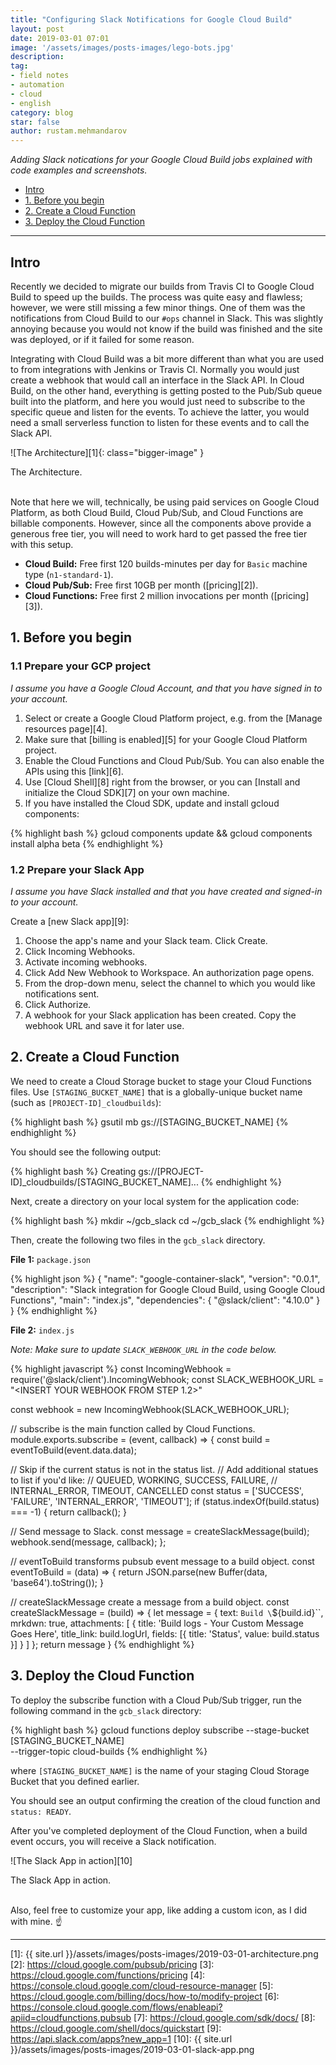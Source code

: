 ```yaml
---
title: "Configuring Slack Notifications for Google Cloud Build"
layout: post
date: 2019-03-01 07:01
image: '/assets/images/posts-images/lego-bots.jpg'
description:
tag:
- field notes
- automation
- cloud
- english
category: blog
star: false
author: rustam.mehmandarov
---
```


_Adding Slack notications for your Google Cloud Build jobs explained with code examples and screenshots._

- [Intro](#intro)
- [1. Before you begin](#1-before-you-begin)
- [2. Create a Cloud Function](#2-create-a-cloud-function)
- [3. Deploy the Cloud Function](#3-deploy-the-cloud-function)

---

## Intro

Recently we decided to migrate our builds from Travis CI to Google Cloud Build to speed up the builds. The process was quite easy and flawless; however, we were still missing a few minor things. One of them was the notifications from Cloud Build to our `#ops` channel in Slack. This was slightly annoying because you would not know if the build was finished and the site was deployed, or if it failed for some reason.

Integrating with Cloud Build was a bit more different than what you are used to from integrations with Jenkins or Travis CI. Normally you would just create a webhook that would call an interface in the Slack API. In Cloud Build, on the other hand, everything is getting posted to the Pub/Sub queue built into the platform, and here you would just need to subscribe to the specific queue and listen for the events. To achieve the latter, you would need a small serverless function to listen for these events and to call the Slack API.

![The Architecture][1]{: class="bigger-image" }
<figcaption class = "caption">The Architecture.</figcaption>
<br />

Note that here we will, technically, be using paid services on Google Cloud Platform, as both Cloud Build, Cloud Pub/Sub, and Cloud Functions are billable components. However, since all the components above provide a generous free tier, you will need to work hard to get passed the free tier with this setup.

* **Cloud Build:** Free first 120 builds-minutes per day for `Basic` machine type (`n1-standard-1`).
* **Cloud Pub/Sub:** Free first 10GB per month ([pricing][2]).
* **Cloud Functions:** Free first 2 million invocations per month ([pricing][3]).

## 1. Before you begin

### 1.1 Prepare your GCP project

_I assume you have a Google Cloud Account, and that you have signed in to your account._

1. Select or create a Google Cloud Platform project, e.g. from the [Manage resources page][4].
2. Make sure that [billing is enabled][5] for your Google Cloud Platform project.
3. Enable the Cloud Functions and Cloud Pub/Sub. You can also enable the APIs using this [link][6].
4. Use [Cloud Shell][8] right from the browser, or you can [Install and initialize the Cloud SDK][7] on your own machine.
5. If you have installed the Cloud SDK, update and install gcloud components:

{% highlight bash %}
gcloud components update &&
gcloud components install alpha beta
{% endhighlight %}

### 1.2 Prepare your Slack App

_I assume you have Slack installed and that you have created and signed-in to your account._

Create a [new Slack app][9]:

1. Choose the app's name and your Slack team. Click Create.
2. Click Incoming Webhooks.
3. Activate incoming webhooks.
4. Click Add New Webhook to Workspace. An authorization page opens.
5. From the drop-down menu, select the channel to which you would like notifications sent.
6. Click Authorize.
7. A webhook for your Slack application has been created. Copy the webhook URL and save it for later use.

## 2. Create a Cloud Function

We need to create a Cloud Storage bucket to stage your Cloud Functions files. Use `[STAGING_BUCKET_NAME]` that is a globally-unique bucket name (such as `[PROJECT-ID]_cloudbuilds`):

{% highlight bash %}
gsutil mb gs://[STAGING_BUCKET_NAME]
{% endhighlight %}

You should see the following output:

{% highlight bash %}
Creating gs://[PROJECT-ID]_cloudbuilds/[STAGING_BUCKET_NAME]...
{% endhighlight %}

Next, create a directory on your local system for the application code:

{% highlight bash %}
mkdir ~/gcb_slack
cd ~/gcb_slack
{% endhighlight %}

Then, create the following two files in the `gcb_slack` directory.

**File 1:** `package.json`

{% highlight json %}
{
  "name": "google-container-slack",
  "version": "0.0.1",
  "description": "Slack integration for Google Cloud Build, using Google Cloud Functions",
  "main": "index.js",
  "dependencies": {
    "@slack/client": "4.10.0"
  }
}
{% endhighlight %}

**File 2:** `index.js`

_Note: Make sure to update `SLACK_WEBHOOK_URL` in the code below._

{% highlight javascript %}
const IncomingWebhook = require('@slack/client').IncomingWebhook;
const SLACK_WEBHOOK_URL = "<INSERT YOUR WEBHOOK FROM STEP 1.2>"

const webhook = new IncomingWebhook(SLACK_WEBHOOK_URL);

// subscribe is the main function called by Cloud Functions.
module.exports.subscribe = (event, callback) => {
 const build = eventToBuild(event.data.data);

  // Skip if the current status is not in the status list.
  // Add additional statues to list if you'd like:
  // QUEUED, WORKING, SUCCESS, FAILURE,
  // INTERNAL_ERROR, TIMEOUT, CANCELLED
  const status = ['SUCCESS', 'FAILURE', 'INTERNAL_ERROR', 'TIMEOUT'];
  if (status.indexOf(build.status) === -1) {
    return callback();
  }

  // Send message to Slack.
  const message = createSlackMessage(build);
  webhook.send(message, callback);
};

// eventToBuild transforms pubsub event message to a build object.
const eventToBuild = (data) => {
  return JSON.parse(new Buffer(data, 'base64').toString());
}

// createSlackMessage create a message from a build object.
const createSlackMessage = (build) => {
  let message = {
   text: `Build \`${build.id}\``,
    mrkdwn: true,
    attachments: [
      {
        title: 'Build logs - Your Custom Message Goes Here',
        title_link: build.logUrl,
        fields: [{
          title: 'Status',
          value: build.status
        }]
      }
    ]
  };
  return message
}
{% endhighlight %}

## 3. Deploy the Cloud Function

To deploy the subscribe function with a Cloud Pub/Sub trigger, run the following command in the `gcb_slack` directory:

{% highlight bash %}
gcloud functions deploy subscribe --stage-bucket [STAGING_BUCKET_NAME] \
    --trigger-topic cloud-builds
{% endhighlight %}

where `[STAGING_BUCKET_NAME]` is the name of your staging Cloud Storage Bucket that you defined earlier.

You should see an output confirming the creation of the cloud function and `status: READY`.

After you've completed deployment of the Cloud Function, when a build event occurs, you will receive a Slack notification.

![The Slack App in action][10]
<figcaption class = "caption">The Slack App in action.</figcaption>
<br />

Also, feel free to customize your app, like adding a custom icon, as I did with mine. ☝️

---

[1]: {{ site.url }}/assets/images/posts-images/2019-03-01-architecture.png
[2]: https://cloud.google.com/pubsub/pricing
[3]: https://cloud.google.com/functions/pricing
[4]: https://console.cloud.google.com/cloud-resource-manager
[5]: https://cloud.google.com/billing/docs/how-to/modify-project
[6]: https://console.cloud.google.com/flows/enableapi?apiid=cloudfunctions,pubsub
[7]: https://cloud.google.com/sdk/docs/
[8]: https://cloud.google.com/shell/docs/quickstart
[9]: https://api.slack.com/apps?new_app=1
[10]: {{ site.url }}/assets/images/posts-images/2019-03-01-slack-app.png
